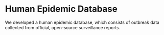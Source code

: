 # Human Epidemic Database
We developed a human epidemic database, which consists of outbreak data collected from official, open-source surveillance reports.
